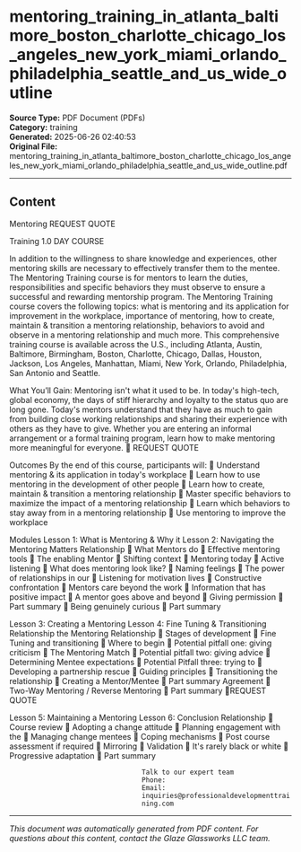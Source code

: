 ﻿# mentoring_training_in_atlanta_baltimore_boston_charlotte_chicago_los_angeles_new_york_miami_orlando_philadelphia_seattle_and_us_wide_outline

**Source Type:** PDF Document (PDFs)  
**Category:** training  
**Generated:** 2025-06-26 02:40:53  
**Original File:** mentoring_training_in_atlanta_baltimore_boston_charlotte_chicago_los_angeles_new_york_miami_orlando_philadelphia_seattle_and_us_wide_outline.pdf

---

## Content

Mentoring                                                              REQUEST QUOTE

Training                                                              1.0 DAY COURSE




In addition to the willingness to share knowledge and experiences, other
mentoring skills are necessary to effectively transfer them to the mentee. The
Mentoring Training course is for mentors to learn the duties, responsibilities
and specific behaviors they must observe to ensure a successful and
rewarding mentorship program.
The Mentoring Training course covers the following topics: what is mentoring
and its application for improvement in the workplace, importance of
mentoring, how to create, maintain & transition a mentoring relationship,
behaviors to avoid and observe in a mentoring relationship and much more.
This comprehensive training course is available across the U.S., including
Atlanta, Austin, Baltimore, Birmingham, Boston, Charlotte, Chicago, Dallas,
Houston, Jackson, Los Angeles, Manhattan, Miami, New York, Orlando,
Philadelphia, San Antonio and Seattle.




What You’ll Gain:
Mentoring isn't what it used to be. In today's high-tech, global economy, the days of stiff
hierarchy and loyalty to the status quo are long gone.
Today's mentors understand that they have as much to gain from building close working
relationships and sharing their experience with others as they have to give. Whether you are
entering an informal arrangement or a formal training program, learn how to make mentoring
more meaningful for everyone.
                                                                             REQUEST QUOTE




Outcomes
By the end of this course, participants will:
    Understand mentoring & its application in today's workplace
    Learn how to use mentoring in the development of other people
    Learn how to create, maintain & transition a mentoring relationship
    Master specific behaviors to maximize the impact of a mentoring relationship
    Learn which behaviors to stay away from in a mentoring relationship
    Use mentoring to improve the workplace




Modules
Lesson 1: What is Mentoring & Why it      Lesson 2: Navigating the Mentoring
Matters                                   Relationship
    What Mentors do                          Effective mentoring tools
    The enabling Mentor                      Shifting context
    Mentoring today                          Active listening
    What does mentoring look like?           Naming feelings
    The power of relationships in our        Listening for motivation
      lives                                   Constructive confrontation
    Mentors care beyond the work             Information that has positive impact
    A mentor goes above and beyond           Giving permission
    Part summary                             Being genuinely curious
                                              Part summary


Lesson 3: Creating a Mentoring            Lesson 4: Fine Tuning & Transitioning
Relationship                              the Mentoring Relationship
    Stages of development                    Fine Tuning and transitioning
    Where to begin                           Potential pitfall one: giving criticism
    The Mentoring Match                      Potential pitfall two: giving advice
    Determining Mentee expectations          Potential Pitfall three: trying to
    Developing a partnership                   rescue
    Guiding principles                       Transitioning the relationship
    Creating a Mentor/Mentee                 Part summary
       Agreement
    Two-Way Mentoring / Reverse
       Mentoring
    Part summary
                                                                    REQUEST QUOTE




Lesson 5: Maintaining a Mentoring   Lesson 6: Conclusion
Relationship                            Course review
    Adopting a change attitude         Planning engagement with the
    Managing change                      mentees
    Coping mechanisms                  Post course assessment if required
    Mirroring
    Validation
    It's rarely black or white
    Progressive adaptation
    Part summary




                                     Talk to our expert team
                                     Phone:
                                     Email:
                                     inquiries@professionaldevelopmenttrai
                                     ning.com

---

*This document was automatically generated from PDF content. For questions about this content, contact the Glaze Glassworks LLC team.*
